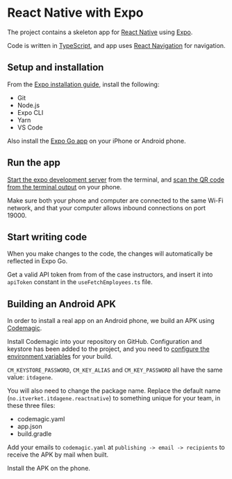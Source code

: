 # React Native with Expo

The project contains a skeleton app for [React Native](https://reactnative.dev/) using [Expo](https://docs.expo.dev/).

Code is written in [TypeScript](https://www.typescriptlang.org/), and app uses [React Navigation](https://reactnavigation.org/docs/getting-started) for navigation.

## Setup and installation

From the [Expo installation guide](https://docs.expo.dev/get-started/installation/), install the following:

- Git
- Node.js
- Expo CLI
- Yarn
- VS Code

Also install the [Expo Go app](https://docs.expo.dev/get-started/installation/#2-expo-go-app-for-ios-and) on your iPhone or Android phone.

## Run the app

[Start the expo development server](https://docs.expo.dev/get-started/create-a-new-app/#starting-the-development-server) from the terminal, and [scan the QR code from the terminal output](https://docs.expo.dev/get-started/create-a-new-app/#opening-the-app-on-your-phonetablet) on your phone.

Make sure both your phone and computer are connected to the same Wi-Fi network, and that your computer allows inbound connections on port 19000.

## Start writing code

When you make changes to the code, the changes will automatically be reflected in Expo Go.

Get a valid API token from from of the case instructors, and insert it into `apiToken` constant in the `useFetchEmployees.ts` file.

## Building an Android APK

In order to install a real app on an Android phone, we build an APK using [Codemagic](https://reactnativeci.com/).

Install Codemagic into your repository on GitHub. Configuration and keystore has been added to the project, and you need to [configure the environment variables](https://docs.codemagic.io/yaml-quick-start/building-a-react-native-app/#configuring-environment-variables) for your build.

`CM_KEYSTORE_PASSWORD`, `CM_KEY_ALIAS` and `CM_KEY_PASSWORD` all have the same value: `itdagene`.

You will also need to change the package name. Replace the default name (`no.itverket.itdagene.reactnative`) to something unique for your team, in these three files:

- codemagic.yaml
- app.json
- build.gradle

Add your emails to `codemagic.yaml` at `publishing -> email -> recipients` to receive the APK by mail when built.

Install the APK on the phone.
